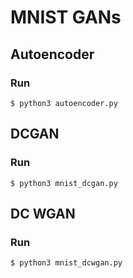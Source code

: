# MNIST GANs

## Autoencoder

### Run

```
$ python3 autoencoder.py
```

## DCGAN

### Run

```
$ python3 mnist_dcgan.py
```

## DC WGAN

### Run

```
$ python3 mnist_dcwgan.py
```

